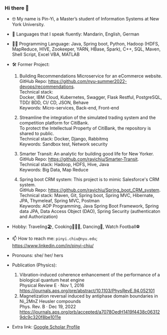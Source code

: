 ### Hi there 👋  
- 🤓 My name is Pin-Yi, a Master’s student of Information Systems at New York University.
- 💬 Languages that I speak fluently: Mandarin, English, German
- 👩‍💻 Programming Language: Java, Spring boot, Python, Hadoop (HDFS, MapReduce, HIVE, Zookeeper, YARN, HBase, Spark), C++, SQL, Maven, Shell Script, Excel VBA, MATLAB
- 🛠 Former Project:
  1. Building Recommendations Microservice for an eCommerce website.  
  GitHub Repo: https://github.com/nyu-summer2022-devops/recommendations.  
  Technical stack:  
  Docker, IBM Cloud, Kubernetes, Swagger, Flask Restful, PostgreSQL, TDD/ BDD, CI/ CD, JSON, Behave  
  Keywords: Micro-services, Back-end, Front-end
  
  2. Streamline the integration of the simulated trading system and the competition platform for CitiBank.   
  To protect the Intellectual Property of CitiBank, the repository is shared to public.   
  Technical stack: Docker, Django, Rabbitmq   
  Keywords: Sandbox test, Network security
  
  3. Smarter Transit: An analytic for building good life for New Yorker.  
  GitHub Repo: https://github.com/rayichiu/Smarter-Transit.  
  Technical stack: Hadoop, HDFS, Hive, Java  
  Keywords: Big Data, Map Reduce
  
  4. Spring boot CRM system: This project is to mimic Salesforce's CRM system.    
  GitHub Repo: https://github.com/rayichiu/Spring_boot_CRM_system.  
  Technical stack: Maven, Git, Spring boot, Spring MVC, Hibernate, JPA, Thymeleaf, Spring MVC, Postman  
  Keywords: AOP Programming, Java Spring Boot Framework, Spring data JPA, Data Access Object (DAO), Spring Security (authenticaton and Authorization)    
  
- Hobby: Traveling🏖, Cooking🧑🏻‍🍳, Dancing💃, Watch Football⚽️ 
- 📫 How to reach me: `pinyi.chiu@nyu.edu`; https://www.linkedin.com/in/pinyi-chiu/
- Pronouns: she/ her/ hers

- Publication (Physics):
  1. Vibration-induced coherence enhancement of the performance of a biological quantum heat engine   
     Physical Review E · Nov 1, 2016   
     https://journals.aps.org/pre/abstract/10.1103/PhysRevE.94.052101   
  2. Magnetization reversal induced by antiphase domain boundaries in Ni_2MnZ Heusler compounds   
     Phys. Rev. B · Dec 19, 2022  
     https://journals.aps.org/prb/accepted/a7078OedH1419f4438c063129dc9c320f8be1011e   

- Extra link: [Google Scholar Profile](https://scholar.google.com/citations?user=hYo-3G8AAAAJ&hl=en)
<!--
**rayichiu/rayichiu** is a ✨ _special_ ✨ repository because its `README.md` (this file) appears on your GitHub profile.

Here are some ideas to get you started:

- 🔭 I’m currently working on ...
- 🌱 I’m currently learning ...
- 👯 I’m looking to collaborate on ...
- 🤔 I’m looking for help with ...
- 📫 How to reach me: ...
- 😄 Pronouns: ...
- ⚡ Fun fact: ...
-->
